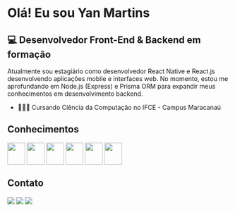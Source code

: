 # Olá! Eu sou Yan Martins

## 💻 Desenvolvedor Front-End & Backend em formação
Atualmente sou estagiário como desenvolvedor React Native e React.js desenvolvendo aplicações mobile e interfaces web. No momento, estou me aprofundando em Node.js (Express) e Prisma ORM para expandir meus conhecimentos em desenvolvimento backend.

- 👨🏼‍🎓 Cursando Ciência da Computação no IFCE - Campus Maracanaú

## Conhecimentos
<div style="display: inline-block">
  <img align = "center" height = "50" width = "40" padding-right = "30" src="https://cdn.jsdelivr.net/gh/devicons/devicon@latest/icons/react/react-original.svg" />
  <img align = "center" height = "50" width = "40" padding-right = "30" src="https://cdn.jsdelivr.net/gh/devicons/devicon@latest/icons/tailwindcss/tailwindcss-original.svg" />
  <img align = "center" height = "50" width = "40" padding-right = "30" src="https://cdn.jsdelivr.net/gh/devicons/devicon@latest/icons/nodejs/nodejs-original.svg" />
  <img align = "center" height = "50" width = "40" padding-right = "30" src="https://cdn.jsdelivr.net/gh/devicons/devicon@latest/icons/typescript/typescript-original.svg" />
  <img align = "center" height = "50" width = "40" padding-right = "30" src="https://cdn.jsdelivr.net/gh/devicons/devicon@latest/icons/postgresql/postgresql-original.svg" />
  <img align = "center" height = "50" width = "40" padding-right = "30" src="https://cdn.jsdelivr.net/gh/devicons/devicon@latest/icons/docker/docker-plain.svg" />
</div>

## Contato
<div>
  <a href="mailto:yanmartinss05@gmail.com" target="_blank"> <img align = "center" src = "https://img.shields.io/badge/Gmail-D14836?style=for-the-badge&logo=gmail&logoColor=white"></a>
  <a href="https://www.linkedin.com/in/yan-martins-50b460266/" target="_blank"> <img align = "center" src = "https://img.shields.io/badge/LinkedIn-0077B5?style=for-the-badge&logo=linkedin&logoColor=white"></a>
  <a href="https://www.instagram.com/_yanmartinss/" target="_blank"> <img align = "center" src = "https://img.shields.io/badge/Instagram-E4405F?style=for-the-badge&logo=instagram&logoColor=white"></a>
</div>
